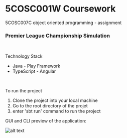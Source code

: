 # 5COSC001W Coursework
5COSC007C object oriented programming - assignment  

### Premier League Championship Simulation

<br>


Technology Stack

<ul>
<li>Java - Play Framework</li>
<li>TypeScript - Angular</li>
</ul>  

<br>

To run the project 
<ol>
<li>Clone the project into your local machine</li>
<li>Go to the root directory of the projet</li>
<li>enter 'sbt run' command to run the project</li>
</ol>  

GUI and CLI preview of the application:

![alt text](https://user-images.githubusercontent.com/73607341/105796309-972d1c00-5fb4-11eb-9473-10cdff76f772.PNG)


